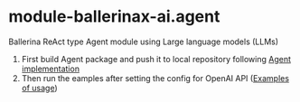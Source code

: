 # module-ballerinax-ai.agent
Ballerina ReAct type Agent module using Large language models (LLMs)

1) First build Agent package and push it to local repository following [Agent implementation](/agent/README.md)
2) Then run the eamples after setting the config for OpenAI API ([Examples of usage](/examples/README.md))
